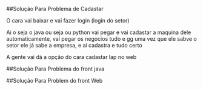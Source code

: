 ##Solução Para Problema de Cadastar

O cara vai baixar e vai fazer login (login do setor)

Ai o  seja o java ou seja ou python vai pegar e vai cadastar a maquina dele  automaticamente, vai pegar os negocios tudo e gg uma vez que ele sabve o setor ele já sabe a empresa, e ai cadastra e tudo certo


A gente vai dá a opção do cara cadastar lap no web


##Solução Para Problema do front java

 


##Solução Para Problem do front Web